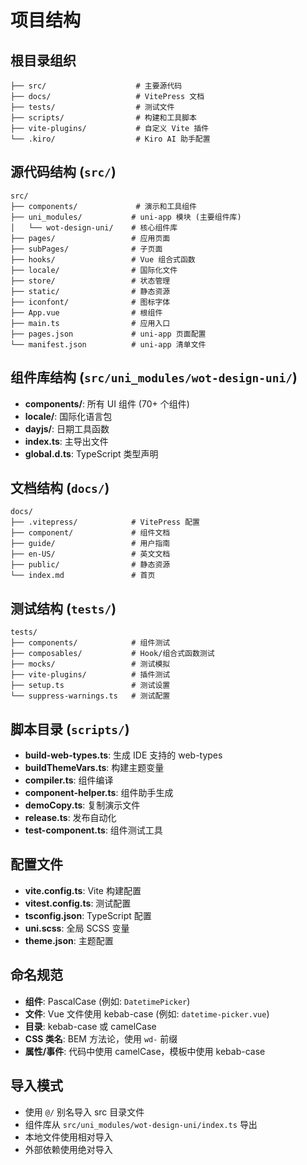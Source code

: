 # 项目结构

## 根目录组织
```
├── src/                    # 主要源代码
├── docs/                   # VitePress 文档
├── tests/                  # 测试文件
├── scripts/                # 构建和工具脚本
├── vite-plugins/           # 自定义 Vite 插件
└── .kiro/                  # Kiro AI 助手配置
```

## 源代码结构 (`src/`)
```
src/
├── components/             # 演示和工具组件
├── uni_modules/           # uni-app 模块 (主要组件库)
│   └── wot-design-uni/    # 核心组件库
├── pages/                 # 应用页面
├── subPages/              # 子页面
├── hooks/                 # Vue 组合式函数
├── locale/                # 国际化文件
├── store/                 # 状态管理
├── static/                # 静态资源
├── iconfont/              # 图标字体
├── App.vue                # 根组件
├── main.ts                # 应用入口
├── pages.json             # uni-app 页面配置
└── manifest.json          # uni-app 清单文件
```

## 组件库结构 (`src/uni_modules/wot-design-uni/`)
- **components/**: 所有 UI 组件 (70+ 个组件)
- **locale/**: 国际化语言包
- **dayjs/**: 日期工具函数
- **index.ts**: 主导出文件
- **global.d.ts**: TypeScript 类型声明

## 文档结构 (`docs/`)
```
docs/
├── .vitepress/            # VitePress 配置
├── component/             # 组件文档
├── guide/                 # 用户指南
├── en-US/                 # 英文文档
├── public/                # 静态资源
└── index.md               # 首页
```

## 测试结构 (`tests/`)
```
tests/
├── components/            # 组件测试
├── composables/           # Hook/组合式函数测试
├── mocks/                 # 测试模拟
├── vite-plugins/          # 插件测试
├── setup.ts               # 测试设置
└── suppress-warnings.ts   # 测试配置
```

## 脚本目录 (`scripts/`)
- **build-web-types.ts**: 生成 IDE 支持的 web-types
- **buildThemeVars.ts**: 构建主题变量
- **compiler.ts**: 组件编译
- **component-helper.ts**: 组件助手生成
- **demoCopy.ts**: 复制演示文件
- **release.ts**: 发布自动化
- **test-component.ts**: 组件测试工具

## 配置文件
- **vite.config.ts**: Vite 构建配置
- **vitest.config.ts**: 测试配置
- **tsconfig.json**: TypeScript 配置
- **uni.scss**: 全局 SCSS 变量
- **theme.json**: 主题配置

## 命名规范
- **组件**: PascalCase (例如: `DatetimePicker`)
- **文件**: Vue 文件使用 kebab-case (例如: `datetime-picker.vue`)
- **目录**: kebab-case 或 camelCase
- **CSS 类名**: BEM 方法论，使用 `wd-` 前缀
- **属性/事件**: 代码中使用 camelCase，模板中使用 kebab-case

## 导入模式
- 使用 `@/` 别名导入 src 目录文件
- 组件库从 `src/uni_modules/wot-design-uni/index.ts` 导出
- 本地文件使用相对导入
- 外部依赖使用绝对导入